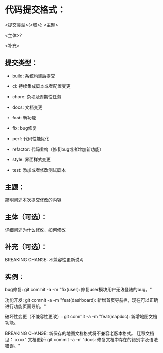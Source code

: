 # 代码提交格式：
<提交类型>(<域>): <主题>

<主体>?

<补充>

## 提交类型：

* build: 系统构建后提交

* ci: 持续集成脚本或者配置变更

* chore: 杂项及周期性任务

* docs: 文档变更

* feat: 新功能

* fix: bug修复

* perf: 代码性能优化

* refactor: 代码重构（修复bug或者增加新功能）

* style: 界面样式变更

* test: 添加或者修改测试脚本


## 主题：

简明阐述本次提交修改的内容



## 主体（可选）：

详细阐述为什么修改，如何修改



## 补充（可选）：

BREAKING CHANGE: 不兼容性更新说明



## 实例：

bug修复: git commit -a -m "fix(user): 修复user模块用户无法登陆的bug。"

功能开发: git commit -a -m "feat(dashboard): 新增首页导航栏，现在可以正确进行功能页面导航。"

破坏性变更（不兼容性更改）: git commit -a -m "feat(mapdoc): 新增地图文档功能。

BREAKING CHANGE: 新保存的地图文档格式将不兼容老版本格式。
迁移文档见： xxxx"
文档更新: git commit -a -m "docs: 修复文档中存在的错别字及语法错误。"
